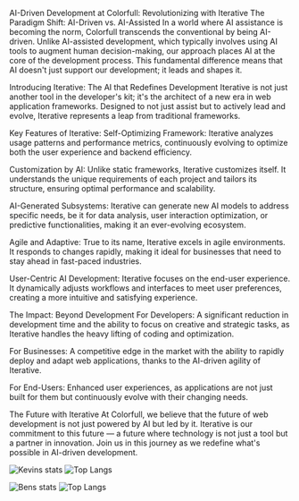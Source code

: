 
AI-Driven Development at Colorfull: Revolutionizing with Iterative
The Paradigm Shift: AI-Driven vs. AI-Assisted
In a world where AI assistance is becoming the norm, Colorfull transcends the conventional by being AI-driven. Unlike AI-assisted development, which typically involves using AI tools to augment human decision-making, our approach places AI at the core of the development process. This fundamental difference means that AI doesn't just support our development; it leads and shapes it.

Introducing Iterative: The AI that Redefines Development
Iterative is not just another tool in the developer's kit; it's the architect of a new era in web application frameworks. Designed to not just assist but to actively lead and evolve, Iterative represents a leap from traditional frameworks.

Key Features of Iterative:
Self-Optimizing Framework: Iterative analyzes usage patterns and performance metrics, continuously evolving to optimize both the user experience and backend efficiency.

Customization by AI: Unlike static frameworks, Iterative customizes itself. It understands the unique requirements of each project and tailors its structure, ensuring optimal performance and scalability.

AI-Generated Subsystems: Iterative can generate new AI models to address specific needs, be it for data analysis, user interaction optimization, or predictive functionalities, making it an ever-evolving ecosystem.

Agile and Adaptive: True to its name, Iterative excels in agile environments. It responds to changes rapidly, making it ideal for businesses that need to stay ahead in fast-paced industries.

User-Centric AI Development: Iterative focuses on the end-user experience. It dynamically adjusts workflows and interfaces to meet user preferences, creating a more intuitive and satisfying experience.

The Impact: Beyond Development
For Developers: A significant reduction in development time and the ability to focus on creative and strategic tasks, as Iterative handles the heavy lifting of coding and optimization.

For Businesses: A competitive edge in the market with the ability to rapidly deploy and adapt web applications, thanks to the AI-driven agility of Iterative.

For End-Users: Enhanced user experiences, as applications are not just built for them but continuously evolve with their changing needs.

The Future with Iterative
At Colorfull, we believe that the future of web development is not just powered by AI but led by it. Iterative is our commitment to this future — a future where technology is not just a tool but a partner in innovation. Join us in this journey as we redefine what's possible in AI-driven development.


![Kevins stats](https://github-readme-stats-git-main-kevmok.vercel.app/api?username=kevmok&count_private=true&theme=radical&hide=issues&hide_rank=true&show=reviews,prs_merged_percentage)
![Top Langs](https://github-readme-stats-git-main-kevmok.vercel.app/api/top-langs/?username=kevmok&layout=compact&theme=tokyonight)

![Bens stats](https://github-readme-stats-git-main-kevmok.vercel.app/api?username=B2gdevs&count_private=true&theme=radical&hide=issues&hide_rank=true&show=reviews,prs_merged_percentage)
![Top Langs](https://github-readme-stats-git-main-kevmok.vercel.app/api/top-langs/?username=kevmok&layout=compact&theme=tokyonight)



